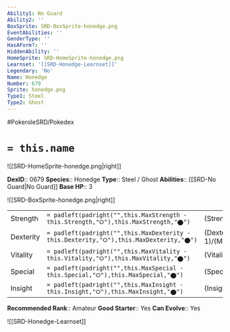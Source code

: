 ```yaml
---
Ability1: No Guard
Ability2: ''
BoxSprite: SRD-BoxSprite-honedge.png
EventAbilities: ''
GenderType: ''
HasAForm?: ''
HiddenAbility: ''
HomeSprite: SRD-HomeSprite-honedge.png
Learnset: '[[SRD-Honedge-Learnset]]'
Legendary: 'No'
Name: Honedge
Number: 679
Sprite: honedge.png
Type1: Steel
Type2: Ghost
---
```


#PokeroleSRD/Pokedex

# `= this.name`

![[SRD-HomeSprite-honedge.png|right]]

**DexID**:: 0679
**Species**:: Honedge
**Type**:: Steel / Ghost
**Abilities**:: [[SRD-No Guard|No Guard]]
**Base HP**:: 3

![[SRD-BoxSprite-honedge.png|right]]

|           |                                                                                        |                                          |
| --------- | -------------------------------------------------------------------------------------- | ---------------------------------------- |
| Strength  | `= padleft(padright("",this.MaxStrength - this.Strength,"⭘"),this.MaxStrength,"⬤")`    | (Strength::2)/(MaxStrength::5)   |
| Dexterity | `= padleft(padright("",this.MaxDexterity - this.Dexterity,"⭘"),this.MaxDexterity,"⬤")` | (Dexterity:: 1)/(MaxDexterity::3) |
| Vitality  | `= padleft(padright("",this.MaxVitality - this.Vitality,"⭘"),this.MaxVitality,"⬤")`    | (Vitality::3)/(MaxVitality::6)   |
| Special   | `= padleft(padright("",this.MaxSpecial - this.Special,"⭘"),this.MaxSpecial,"⬤")`       | (Special::1)/(MaxSpecial::3)     |
| Insight   | `= padleft(padright("",this.MaxInsight - this.Insight,"⭘"),this.MaxInsight,"⬤")`       | (Insight::1)/(MaxInsight::3)     |

**Recommended Rank**:: Amateur
**Good Starter**:: Yes
**Can Evolve**:: Yes

![[SRD-Honedge-Learnset]]